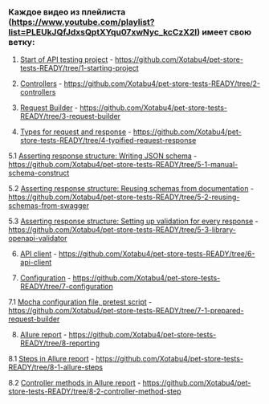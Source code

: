 ### Каждое видео из плейлиста (https://www.youtube.com/playlist?list=PLEUkJQfJdxsQptXYqu07xwNyc_kcCzX2I) имеет свою ветку:

1. [Start of API testing project](https://www.youtube.com/watch?v=HmzT298UOy8&list=PLEUkJQfJdxsQptXYqu07xwNyc_kcCzX2I&index=1) - https://github.com/Xotabu4/pet-store-tests-READY/tree/1-starting-project

2. [Controllers](https://www.youtube.com/watch?v=zAL5ENPriE4&list=PLEUkJQfJdxsQptXYqu07xwNyc_kcCzX2I&index=2) - https://github.com/Xotabu4/pet-store-tests-READY/tree/2-controllers

3. [Request Builder](https://www.youtube.com/watch?v=tO1qiSAM-FY&list=PLEUkJQfJdxsQptXYqu07xwNyc_kcCzX2I&index=3) - https://github.com/Xotabu4/pet-store-tests-READY/tree/3-request-builder

4. [Types for request and response](https://www.youtube.com/watch?v=_LEutaiEt_0&list=PLEUkJQfJdxsQptXYqu07xwNyc_kcCzX2I&index=4) - https://github.com/Xotabu4/pet-store-tests-READY/tree/4-typified-request-response


5.1 [Asserting response structure: Writing JSON schema](https://www.youtube.com/watch?v=8iHXhABjpS4&list=PLEUkJQfJdxsQptXYqu07xwNyc_kcCzX2I&index=5&ab_channel=OleksandrKhotemskyi) - https://github.com/Xotabu4/pet-store-tests-READY/tree/5-1-manual-schema-construct

5.2 [Asserting response structure: Reusing schemas from documentation](https://www.youtube.com/watch?v=_bqxoJzsefg&list=PLEUkJQfJdxsQptXYqu07xwNyc_kcCzX2I&index=6&ab_channel=OleksandrKhotemskyi) - https://github.com/Xotabu4/pet-store-tests-READY/tree/5-2-reusing-schemas-from-swagger

5.3 [Asserting response structure: Setting up validation for every response](https://www.youtube.com/watch?v=YJ3QZFWhgwM&list=PLEUkJQfJdxsQptXYqu07xwNyc_kcCzX2I&index=7&ab_channel=OleksandrKhotemskyi) - https://github.com/Xotabu4/pet-store-tests-READY/tree/5-3-library-openapi-validator

6. [API client](https://www.youtube.com/watch?v=V80GtIqg_vw&list=PLEUkJQfJdxsQptXYqu07xwNyc_kcCzX2I&index=8) - https://github.com/Xotabu4/pet-store-tests-READY/tree/6-api-client

7. [Configuration](https://www.youtube.com/watch?v=9BjHCVG8Nqk&list=PLEUkJQfJdxsQptXYqu07xwNyc_kcCzX2I&index=9&t=899s) - https://github.com/Xotabu4/pet-store-tests-READY/tree/7-configuration

7.1 [Mocha configuration file, pretest script](https://www.youtube.com/watch?v=SiqUbyXegbQ&list=PLEUkJQfJdxsQptXYqu07xwNyc_kcCzX2I&index=10) - https://github.com/Xotabu4/pet-store-tests-READY/tree/7-1-prepared-request-builder

8. [Allure report](https://www.youtube.com/watch?v=wZEHSC53oes&list=PLEUkJQfJdxsQptXYqu07xwNyc_kcCzX2I&index=11) - https://github.com/Xotabu4/pet-store-tests-READY/tree/8-reporting

8.1 [Steps in Allure report](https://www.youtube.com/watch?v=N96drP8xGpI&list=PLEUkJQfJdxsQptXYqu07xwNyc_kcCzX2I&index=12) - https://github.com/Xotabu4/pet-store-tests-READY/tree/8-1-allure-steps

8.2 [Controller methods in Allure report](https://www.youtube.com/watch?v=ymhe9op0BnE&list=PLEUkJQfJdxsQptXYqu07xwNyc_kcCzX2I&index=13) - https://github.com/Xotabu4/pet-store-tests-READY/tree/8-2-controller-method-step
